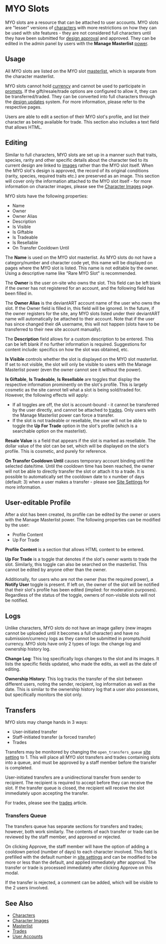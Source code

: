 # MYO Slots

MYO slots are a resource that can be attached to user accounts. MYO slots are "lesser" versions of [characters](characters.md) with more restrictions on how they can be used with site features - they are not considered full characters until they have been submitted for [design approval](design-updates.md) and approved. They can be edited in the admin panel by users with the **Manage Masterlist** [power](user-ranks.md).

## Usage

All MYO slots are listed on the MYO slot [masterlist](masterlist.md), which is separate from the character masterlist.

MYO slots cannot hold [currency](currencies.md) and cannot be used to participate in [prompts](prompts.md). If the gift/resale/trade options are configured to allow it, they can be transferred/traded. They can be converted into full characters through the [design updates](design-updates.md) system. For more information, please refer to the respective pages.

Users are able to edit a section of their MYO slot's profile, and list their character as being available for trade. This section also includes a text field that allows HTML.

## Editing

Similar to full characters, MYO slots are set up in a manner such that traits, species, rarity and other specific details about the character tied to its current design are linked to [images](character-images.md) rather than the MYO slot itself. When the MYO slot's design is approved, the record of its original conditions (rarity, species, required traits etc.) are preserved as an image. This section will cover only the information attached to the MYO slot itself - for more information on character images, please see the [Character Images](character-images.md) page.

MYO slots have the following properties:

- Name
- Owner
- Owner Alias
- Description
- Is Visible
- Is Giftable
- Is Tradeable
- Is Resellable
- On Transfer Cooldown Until

The **Name** is used on the MYO slot masterlist. As MYO slots do not have a category/number and character code yet, this name will be displayed on pages where the MYO slot is listed. This name is not editable by the owner. Using a descriptive name like "Rare MYO Slot" is recommended.

The **Owner** is the user on-site who owns the slot. This field can be left blank if the owner has not registered for an account, and the following field has been filled in.

The **Owner Alias** is the deviantART account name of the user who owns the slot. If the Owner field is filled in, this field will be ignored. In the future, if the owner registers for the site, any MYO slots listed under their deviantART name will automatically be attached to their account. Note that if the user has since changed their dA username, this will not happen (slots have to be transferred to their new site account manually).

The **Description** field allows for a custom description to be entered. This can be left blank if no further information is required. Suggestions for content include: specifics on how the slot was obtained, etc.

**Is Visible** controls whether the slot is displayed on the MYO slot masterlist. If set to not visible, the slot will only be visible to users with the Manage Masterlist power (even the owner cannot see it without the power).

**Is Giftable**, **Is Tradeable**, **Is Resellable** are toggles that display the respective information prominently on the slot's profile. This is largely cosmetic as the site cannot tell what a slot is being sold/traded for. However, the following effects will apply:

- If all toggles are off, the slot is account-bound - it cannot be transferred by the user directly, and cannot be attached to [trades](trades.md). Only users with the Manage Masterlist power can force a transfer.
- If the slot is not tradeable or resellable, the user will not be able to toggle the **Up For Trade** option in the slot's profile (which is a searchable option on the masterlist).

**Resale Value** is a field that appears if the slot is marked as resellable. The dollar value of the slot can be set, which will be displayed on the slot's profile. This is cosmetic, and purely for reference.

**On Transfer Cooldown Until** causes temporary account binding until the selected date/time. Until the cooldown time has been reached, the owner will not be able to directly transfer the slot or attach it to a trade. It is possible to automatically set the cooldown date to x number of days (default: 3) when a user makes a transfer - please see [Site Settings](site-settings.md) for more information.

## User-editable Profile

After a slot has been created, its profile can be edited by the owner or users with the Manage Masterlist power. The following properties can be modified by the user:

- Profile Content
- Up For Trade

**Profile Content** is a section that allows HTML content to be entered.

**Up For Trade** is a toggle that denotes if the slot's owner wants to trade the slot. Similarly, this toggle can also be searched on the masterlist. This cannot be edited by anyone other than the owner.

Additionally, for users who are not the owner (has the required power), a **Notify User** toggle is present. If left on, the owner of the slot will be notified that their slot's profile has been edited (implied: for moderation purposes). Regardless of the status of the toggle, owners of non-visible slots will not be notified.

## Logs

Unlike characters, MYO slots do not have an image gallery (new images cannot be uploaded until it becomes a full character) and have no submission/currency logs as they cannot be submitted in prompts/hold currency. MYO slots have only 2 types of logs: the change log and ownership history log.

**Change Log**: This log specifically logs changes to the slot and its images. It lists the specific fields updated, who made the edits, as well as the date of editing.

**Ownership History**: This log tracks the transfer of the slot between different users, noting the sender, recipient, log information as well as the date. This is similar to the ownership history log that a user also possesses, but specifically monitors the slot only.

## Transfers

MYO slots may change hands in 3 ways:

- User-initiated transfer
- Staff-initiated transfer (a forced transfer)
- Trades

Transfers may be monitored by changing the `open_transfers_queue` [site setting](site-settings.md) to 1. This will place all MYO slot transfers and trades containing slots into a queue, and must be approved by a staff member before the transfer is completed.

User-initiated transfers are a unidirectional transfer from sender to recipient. The recipient is required to accept before they can receive the slot. If the transfer queue is closed, the recipient will receive the slot immediately upon accepting the transfer.

For trades, please see the [trades](trades.md) article.

### Transfers Queue

The transfers queue has separate sections for transfers and trades; however, both work similarly. The contents of each transfer or trade can be reviewed by the staff member, and approved or rejected.

On clicking Approve, the staff member will have the option of adding a cooldown period (number of days) to each character involved. This field is prefilled with the default number in [site settings](site-settings.md) and can be modified to be more or less than the default, and applied immediately after approval. The transfer or trade is processed immediately after clicking Approve on this modal.

If the transfer is rejected, a comment can be added, which will be visible to the 2 users iinvolved.

## See Also

- [Characters](characters.md)
- [Character Images](character-images.md)
- [Masterlist](masterlist.md)
- [Trades](trades.md)
- [User Accounts](user-accounts.md)